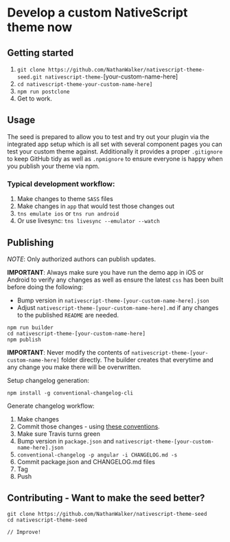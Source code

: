 # Develop a custom NativeScript theme now 

## Getting started

1. `git clone https://github.com/NathanWalker/nativescript-theme-seed.git nativescript-theme-`[your-custom-name-here]
3. `cd nativescript-theme-your-custom-name-here]`
4. `npm run postclone`
5. Get to work.

## Usage

The seed is prepared to allow you to test and try out your plugin via the integrated app setup which is all set with several component pages you can test your custom theme against.
Additionally it provides a proper `.gitignore` to keep GitHub tidy as well as `.npmignore` to ensure everyone is happy when you publish your theme via npm.

### Typical development workflow:

1. Make changes to theme `SASS` files 
2. Make changes in `app` that would test those changes out
3. `tns emulate ios` or `tns run android`
4. Or use livesync: `tns livesync --emulator --watch`

## Publishing

*NOTE*: Only authorized authors can publish updates.

**IMPORTANT**: Always make sure you have run the demo app in iOS or Android to verify any changes as well as ensure the latest `css` has been built before doing the following:

* Bump version in `nativescript-theme-[your-custom-name-here].json`
* Adjust `nativescript-theme-[your-custom-name-here].md` if any changes to the published `README` are needed.

```
npm run builder
cd nativescript-theme-[your-custom-name-here]
npm publish
```

**IMPORTANT**: Never modify the contents of `nativescript-theme-[your-custom-name-here]` folder directly. The builder creates that everytime and any change you make there will be overwritten.

Setup changelog generation:

```
npm install -g conventional-changelog-cli
```

Generate changelog workflow:

1. Make changes
2. Commit those changes - using [these conventions](https://gist.github.com/stephenparish/9941e89d80e2bc58a153).
3. Make sure Travis turns green
4. Bump version in `package.json` and `nativescript-theme-[your-custom-name-here].json`
5. `conventional-changelog -p angular -i CHANGELOG.md -s`
6. Commit package.json and CHANGELOG.md files
7. Tag
8. Push

## Contributing - Want to make the seed better?

```
git clone https://github.com/NathanWalker/nativescript-theme-seed
cd nativescript-theme-seed

// Improve!
```
